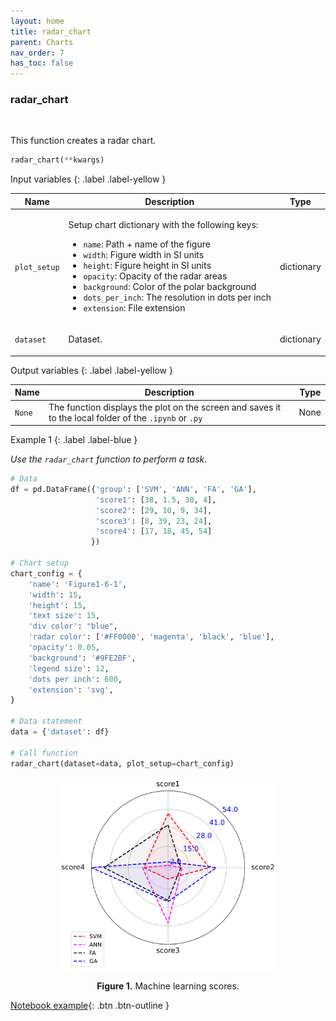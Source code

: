```yaml
---
layout: home
title: radar_chart
parent: Charts
nav_order: 7
has_toc: false
---
```


<h3>radar_chart</h3>

<br>

<p align = "justify">
    This function creates a radar chart.


</p>

```python
radar_chart(**kwargs)
```

Input variables
{: .label .label-yellow }

<table style = "width:100%">
    <thead>
      <tr>
        <th>Name</th>
        <th>Description</th>
        <th>Type</th>
      </tr>
    </thead>
    <tr>
        <td><code>plot_setup</code></td>
        <td>
            <p align="justify">Setup chart dictionary with the following keys:</p>
            <ul>
                <li><code>name</code>: Path + name of the figure</li>
                <li><code>width</code>: Figure width in SI units</li>
                <li><code>height</code>: Figure height in SI units</li>
                <li><code>opacity</code>: Opacity of the radar areas</li>
                <li><code>background</code>: Color of the polar background</li>
                <li><code>dots_per_inch</code>: The resolution in dots per inch</li>
                <li><code>extension</code>: File extension</li>
            </ul>
        </td>
        <td>dictionary</td>
    </tr>
    <tr>
        <td><code>dataset</code></td>
        <td>
        <p align="justify">Dataset.</p></td>
        <td>dictionary</td>
</table>

Output variables
{: .label .label-yellow }

<table style = "width:100%">
    <thead>
      <tr>
        <th>Name</th>
        <th>Description</th>
        <th>Type</th>
      </tr>
    </thead>
    <tr>
        <td><code>None</code></td>
        <td>The function displays the plot on the screen and saves it to the local folder of the <code>.ipynb</code> or <code>.py</code> </td>
        <td>None</td>
    </tr>
</table>

Example 1
{: .label .label-blue }

<p align = "justify">
    <i>
        Use the <code>radar_chart</code> function to perform a task.
    </i>
</p>

```python
# Data
df = pd.DataFrame({'group': ['SVM', 'ANN', 'FA', 'GA'],
                   'score1': [38, 1.5, 30, 4],
                   'score2': [29, 10, 9, 34],
                   'score3': [8, 39, 23, 24],
                   'score4': [17, 18, 45, 54]
                  })

# Chart setup
chart_config = {
    'name': 'Figure1-6-1',
    'width': 15,
    'height': 15,
    'text size': 15,
    'div color': "blue",
    'radar color': ['#FF0000', 'magenta', 'black', 'blue'],
    'opacity': 0.05,
    'background': '#9FE2BF',
    'legend size': 12,
    'dots per inch': 600,
    'extension': 'svg',
}

# Data statement 
data = {'dataset': df}

# Call function
radar_chart(dataset=data, plot_setup=chart_config)
```
<center><img src="assets/images/figure1-6-1.svg" width="70%"></center>
<p align = "center"><b>Figure 1.</b> Machine learning scores.</p>

[Notebook example](https://drive.google.com/file/d/1r_5ruUQC5iKxJ3C8KHCxUfTxRN3U01bJ/view?usp=sharing){: .btn .btn-outline }
